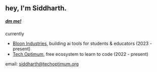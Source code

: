 
## hey, I'm Siddharth.
##### <a href="https://discord.com/users/910659572199464990">dm me!</a> 
currently
-  [Bloon Industries](https://github.com/bloon-ai), building ai tools for students & educators (2023 - present)
-  [Tech Optimum](https://github.com/TechOptimum), free ecosystem to learn to code (2022 - present)

email: [siddharth@techoptimum.org](mailto:siddharth@techoptimum.org)

